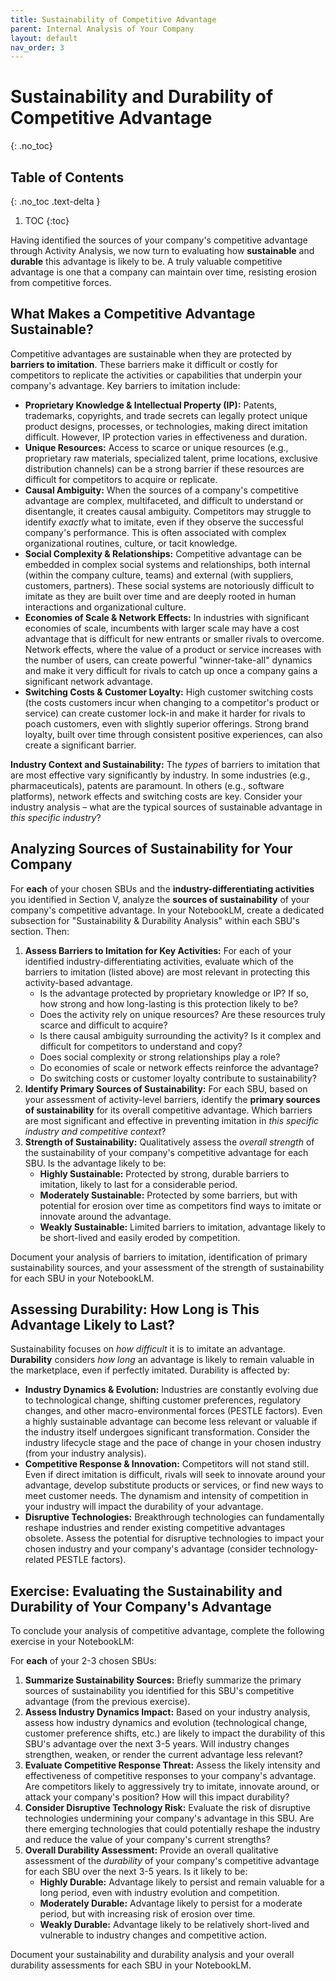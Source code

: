 ```yaml
---
title: Sustainability of Competitive Advantage
parent: Internal Analysis of Your Company
layout: default
nav_order: 3
---
```

# Sustainability and Durability of Competitive Advantage
{: .no_toc}

## Table of Contents
{: .no_toc .text-delta }

1. TOC
{:toc}

Having identified the sources of your company's competitive advantage through Activity Analysis, we now turn to evaluating how **sustainable** and **durable** this advantage is likely to be.  A truly valuable competitive advantage is one that a company can maintain over time, resisting erosion from competitive forces.

## What Makes a Competitive Advantage Sustainable?

Competitive advantages are sustainable when they are protected by **barriers to imitation**. These barriers make it difficult or costly for competitors to replicate the activities or capabilities that underpin your company's advantage. Key barriers to imitation include:

*   **Proprietary Knowledge & Intellectual Property (IP):** Patents, trademarks, copyrights, and trade secrets can legally protect unique product designs, processes, or technologies, making direct imitation difficult.  However, IP protection varies in effectiveness and duration.
*   **Unique Resources:** Access to scarce or unique resources (e.g., proprietary raw materials, specialized talent, prime locations, exclusive distribution channels) can be a strong barrier if these resources are difficult for competitors to acquire or replicate.
*   **Causal Ambiguity:** When the sources of a company's competitive advantage are complex, multifaceted, and difficult to understand or disentangle, it creates causal ambiguity.  Competitors may struggle to identify *exactly* what to imitate, even if they observe the successful company's performance. This is often associated with complex organizational routines, culture, or tacit knowledge.
*   **Social Complexity & Relationships:** Competitive advantage can be embedded in complex social systems and relationships, both internal (within the company culture, teams) and external (with suppliers, customers, partners). These social systems are notoriously difficult to imitate as they are built over time and are deeply rooted in human interactions and organizational culture.
*   **Economies of Scale & Network Effects:**  In industries with significant economies of scale, incumbents with larger scale may have a cost advantage that is difficult for new entrants or smaller rivals to overcome. Network effects, where the value of a product or service increases with the number of users, can create powerful "winner-take-all" dynamics and make it very difficult for rivals to catch up once a company gains a significant network advantage.
*   **Switching Costs & Customer Loyalty:** High customer switching costs (the costs customers incur when changing to a competitor's product or service) can create customer lock-in and make it harder for rivals to poach customers, even with slightly superior offerings.  Strong brand loyalty, built over time through consistent positive experiences, can also create a significant barrier.

**Industry Context and Sustainability:**  The *types* of barriers to imitation that are most effective vary significantly by industry. In some industries (e.g., pharmaceuticals), patents are paramount. In others (e.g., software platforms), network effects and switching costs are key. Consider your industry analysis – what are the typical sources of sustainable advantage in *this specific industry*?

## Analyzing Sources of Sustainability for Your Company

For **each** of your chosen SBUs and the **industry-differentiating activities** you identified in Section V, analyze the **sources of sustainability** of your company's competitive advantage.  In your NotebookLM, create a dedicated subsection for "Sustainability & Durability Analysis" within each SBU's section. Then:

1.  **Assess Barriers to Imitation for Key Activities:** For each of your identified industry-differentiating activities, evaluate which of the barriers to imitation (listed above) are most relevant in protecting this activity-based advantage.
    *   Is the advantage protected by proprietary knowledge or IP? If so, how strong and how long-lasting is this protection likely to be?
    *   Does the activity rely on unique resources? Are these resources truly scarce and difficult to acquire?
    *   Is there causal ambiguity surrounding the activity? Is it complex and difficult for competitors to understand and copy?
    *   Does social complexity or strong relationships play a role?
    *   Do economies of scale or network effects reinforce the advantage?
    *   Do switching costs or customer loyalty contribute to sustainability?
2.  **Identify Primary Sources of Sustainability:** For each SBU, based on your assessment of activity-level barriers, identify the **primary sources of sustainability** for its overall competitive advantage. Which barriers are most significant and effective in preventing imitation in *this specific industry and competitive context*?
3.  **Strength of Sustainability:**  Qualitatively assess the *overall strength* of the sustainability of your company's competitive advantage for each SBU. Is the advantage likely to be:
    *   **Highly Sustainable:** Protected by strong, durable barriers to imitation, likely to last for a considerable period.
    *   **Moderately Sustainable:** Protected by some barriers, but with potential for erosion over time as competitors find ways to imitate or innovate around the advantage.
    *   **Weakly Sustainable:**  Limited barriers to imitation, advantage likely to be short-lived and easily eroded by competition.

Document your analysis of barriers to imitation, identification of primary sustainability sources, and your assessment of the strength of sustainability for each SBU in your NotebookLM.

## Assessing Durability: How Long is This Advantage Likely to Last?

Sustainability focuses on *how difficult* it is to imitate an advantage. **Durability** considers *how long* an advantage is likely to remain valuable in the marketplace, even if perfectly imitated.  Durability is affected by:

*   **Industry Dynamics & Evolution:** Industries are constantly evolving due to technological change, shifting customer preferences, regulatory changes, and other macro-environmental forces (PESTLE factors).  Even a highly sustainable advantage can become less relevant or valuable if the industry itself undergoes significant transformation. Consider the industry lifecycle stage and the pace of change in your chosen industry (from your industry analysis).
*   **Competitive Response & Innovation:** Competitors will not stand still. Even if direct imitation is difficult, rivals will seek to innovate around your advantage, develop substitute products or services, or find new ways to meet customer needs. The dynamism and intensity of competition in your industry will impact the durability of your advantage.
*   **Disruptive Technologies:**  Breakthrough technologies can fundamentally reshape industries and render existing competitive advantages obsolete.  Assess the potential for disruptive technologies to impact your chosen industry and your company's advantage (consider technology-related PESTLE factors).

## Exercise: Evaluating the Sustainability and Durability of Your Company's Advantage

To conclude your analysis of competitive advantage, complete the following exercise in your NotebookLM:

For **each** of your 2-3 chosen SBUs:

1.  **Summarize Sustainability Sources:** Briefly summarize the primary sources of sustainability you identified for this SBU's competitive advantage (from the previous exercise).
2.  **Assess Industry Dynamics Impact:**  Based on your industry analysis, assess how industry dynamics and evolution (technological change, customer preference shifts, etc.) are likely to impact the durability of this SBU's advantage over the next 3-5 years.  Will industry changes strengthen, weaken, or render the current advantage less relevant?
3.  **Evaluate Competitive Response Threat:**  Assess the likely intensity and effectiveness of competitive responses to your company's advantage. Are competitors likely to aggressively try to imitate, innovate around, or attack your company's position? How will this impact durability?
4.  **Consider Disruptive Technology Risk:**  Evaluate the risk of disruptive technologies undermining your company's advantage in this SBU. Are there emerging technologies that could potentially reshape the industry and reduce the value of your company's current strengths?
5.  **Overall Durability Assessment:** Provide an overall qualitative assessment of the *durability* of your company's competitive advantage for each SBU over the next 3-5 years. Is it likely to be:
    *   **Highly Durable:** Advantage likely to persist and remain valuable for a long period, even with industry evolution and competition.
    *   **Moderately Durable:** Advantage likely to persist for a moderate period, but with increasing risk of erosion over time.
    *   **Weakly Durable:** Advantage likely to be relatively short-lived and vulnerable to industry changes and competitive action.

Document your sustainability and durability analysis and your overall durability assessments for each SBU in your NotebookLM.


